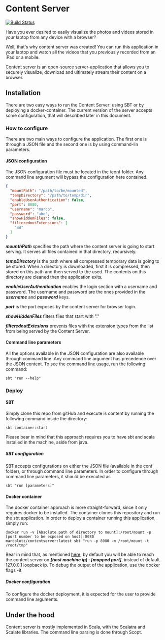 # Content Server 

[![Build Status](https://travis-ci.org/MarcoLotz/ContentServer.svg?branch=master)](https://travis-ci.org/cytosm/cytosm.svg?branch=master)

Have you ever desired to easily visualize the photos and videos stored in your laptop from any device with a browser?

Well, that's why content server was created! You can run this application in your laptop and watch all the videos that you previously recorded from an iPad or a mobile.

Content server is an open-source server-application that allows you to securely visualize, download and ultimately stream their content on a browser.

## Installation

There are two easy ways to run the Content Server: using SBT or by deploying a docker-container. The current version of the server accepts some configuration, that will described later in this document.

### How to configure

There are two main ways to configure the application. The first one is through a JSON file and the second one is by using command-lin parameters.

#### JSON configuration

The JSON configuration file must be located in the /conf folder. Any command line argument will bypass the configuration here contained.

```json
{
  "mountPath": "/path/to/be/mounted",
  "tempDirectory": "/path/to/temp/dir",
  "enableUserAuthentication": false,
  "port": 8080,
  "username": "marco",
  "password": "abc",
  "showHiddenFiles": false,
  "filteredoutExtensions": [
    "md"
  ]
}
```

***mounthPath*** specifies the path where the content server is going to start serving. It serves all files contained in that directory, recursively.

***tempDirectory*** is the path where all compressed temporary data is going to be stored. When a directory is downloaded, first it is compressed, then stored on this path and then served to the used. The contents on this directory are cleaned then the application exits.

***enableUserAuthentication*** enables the login section with a username and password. The username and password are the ones provided in the ***username*** and ***password*** keys.

***port*** is the port exposes by the content server for browser login.

***showHiddenFiles*** filters files that start with "."

***filteredoutExtesions*** prevents files with the extension types from the list from being served by the Content Server.

#### Command line parameters

All the options available in the JSON configuration are also available through command line. Any command line argument has precedence over the JSON content.
To see the command line usage, run the following command:

```shell
sbt "run --help"
```

### Deploy
#### SBT

Simply clone this repo from gitHub and execute is content by running the following command inside the directory:

```shell
sbt container:start
```

Please bear in mind that this approach requires you to have sbt and scala installed in the machine, aside from java.

##### SBT configuration

SBT accepts configurations on either the JSON file (available in the conf folder), or through command line parameters.
In order to configure through command line parameters, it should be executed as 

```shell
sbt "run [parameters]"
```

#### Docker container

The docker container approach is more straight-forward, since it only requires docker to be installed. The container clones this repository and run the sbt application.
In order to deploy a container running this application, simply run:

```shell
docker run -v [Absolute path of directory to mount]:/root/mount -p [port number to be exposed on host]:8080 marcolotz/contentserver:latest sbt "run -p 8080 -m /root/mount -t /root/tmp"
```

Bear in mind that, as mentioned [here](https://forums.docker.com/t/can-i-change-the-default-ip-from-0-0-0-0-when-binding/30358), by default you will be able to reach the content server on ***[host machine ip]*** : ***[mapped port]***, instead of default 127.0.0.1 loopback ip.
To debug the output of the application, use the docker flags -it.
##### Docker configuration

To configure the docker deployment, it is expected for the user to provide command line arguments.

## Under the hood
Content server is mostly implemented in Scala, with the Scalatra and Scalate libraries. The command line parsing is done through Scopt.